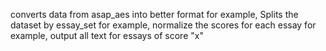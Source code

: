 converts data from asap_aes into better format
for example, Splits the dataset by essay_set
for example, normalize the scores for each essay
for example, output all text for essays of score "x"